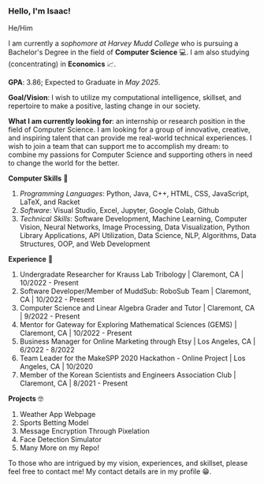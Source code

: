 ### Hello, I'm Isaac!

He/Him

I am currently a *sophomore at Harvey Mudd College* who is pursuing a Bachelor's Degree in the field of **Computer Science** 💻. I am also studying (concentrating) in **Economics** 📈.

**GPA**: 3.86; Expected to Graduate in *May 2025*.

**Goal/Vision**: I wish to utilize my computational intelligence, skillset, and repertoire to make a positive, lasting change in our society. 

**What I am currently looking for**: an internship or research position in the field of Computer Science. I am looking for a group of innovative, creative, and inspiring talent that can provide me real-world technical experiences. I wish to join a team that can support me to accomplish my dream: to combine my passions for Computer Science and supporting others in need to change the world for the better.

**Computer Skills** 🧠
1. *Programming Languages*: Python, Java, C++, HTML, CSS, JavaScript, LaTeX, and Racket 
2. *Software*: Visual Studio, Excel, Jupyter, Google Colab, Github
3. *Technical Skills*: Software Development, Machine Learning, Computer Vision, Neural Networks, Image Processing, Data Visualization, Python Library Applications, API Utilization, Data Science, NLP, Algorithms, Data Structures, OOP, and Web Development

**Experience** 🏃
1. Undergradate Researcher for Krauss Lab Tribology | Claremont, CA | 10/2022 - Present
2. Software Developer/Member of MuddSub: RoboSub Team | Claremont, CA | 10/2022 - Present
3. Computer Science and Linear Algebra Grader and Tutor | Claremont, CA | 9/2022 - Present
4. Mentor for Gateway for Exploring Mathematical Sciences (GEMS) | Claremont, CA | 10/2022 - Present
5. Business Manager for Online Marketing through Etsy | Los Angeles, CA | 6/2022 - 8/2022
6. Team Leader for the MakeSPP 2020 Hackathon - Online Project | Los Angeles, CA | 10/2020
7. Member of the Korean Scientists and Engineers Association Club | Claremont, CA | 8/2021 - Present

**Projects** 🤓
1. Weather App Webpage
2. Sports Betting Model
3. Message Encryption Through Pixelation
4. Face Detection Simulator
5. Many More on my Repo!

To those who are intrigued by my vision, experiences, and skillset, please feel free to contact me! My contact details are in my profile 😁.
